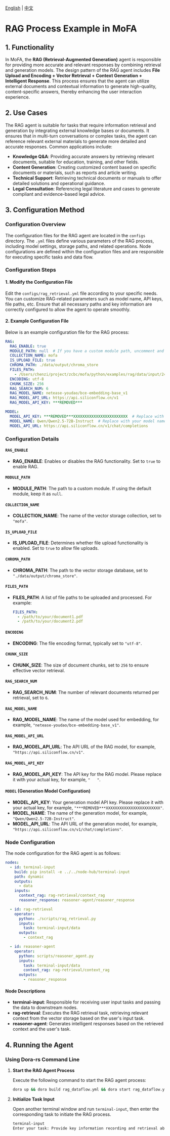 [English](README.md) | [中文](README_cn.md)

# RAG Process Example in MoFA

## 1. Functionality

In MoFA, the **RAG (Retrieval-Augmented Generation)** agent is responsible for providing more accurate and relevant responses by combining retrieval and generation models. The design pattern of the RAG agent includes **File Upload and Encoding + Vector Retrieval + Context Generation + Intelligent Response**. This process ensures that the agent can utilize external documents and contextual information to generate high-quality, content-specific answers, thereby enhancing the user interaction experience.

## 2. Use Cases

The RAG agent is suitable for tasks that require information retrieval and generation by integrating external knowledge bases or documents. It ensures that in multi-turn conversations or complex tasks, the agent can reference relevant external materials to generate more detailed and accurate responses. Common applications include:

- **Knowledge Q&A**: Providing accurate answers by retrieving relevant documents, suitable for education, training, and other fields.
- **Content Generation**: Creating customized content based on specific documents or materials, such as reports and article writing.
- **Technical Support**: Retrieving technical documents or manuals to offer detailed solutions and operational guidance.
- **Legal Consultation**: Referencing legal literature and cases to generate compliant and evidence-based legal advice.

## 3. Configuration Method

### Configuration Overview

The configuration files for the RAG agent are located in the `configs` directory. The `.yml` files define various parameters of the RAG process, including model settings, storage paths, and related operations. Node configurations are defined within the configuration files and are responsible for executing specific tasks and data flow.

### Configuration Steps

#### 1. Modify the Configuration File

Edit the `configs/rag_retrieval.yml` file according to your specific needs. You can customize RAG-related parameters such as model name, API keys, file paths, etc. Ensure that all necessary paths and key information are correctly configured to allow the agent to operate smoothly.

#### 2. Example Configuration File

Below is an example configuration file for the RAG process:

```yaml
RAG:
  RAG_ENABLE: true
  MODULE_PATH: null  # If you have a custom module path, uncomment and set the path
  COLLECTION_NAME: mofa
  IS_UPLOAD_FILE: true
  CHROMA_PATH: ./data/output/chroma_store
  FILES_PATH:
    - /Users/chenzi/project/zcbc/mofa/python/examples/rag/data/input/2410.02742v1.pdf
  ENCODING: utf-8
  CHUNK_SIZE: 256
  RAG_SEARCH_NUM: 6
  RAG_MODEL_NAME: netease-youdao/bce-embedding-base_v1
  RAG_MODEL_API_URL: https://api.siliconflow.cn/v1
  RAG_MODEL_API_KEY: ***REMOVED***

MODEL:
  MODEL_API_KEY: ***REMOVED***XXXXXXXXXXXXXXXXXXXXXXXX  # Replace with your API key
  MODEL_NAME: Qwen/Qwen2.5-72B-Instruct  # Replace with your model name
  MODEL_API_URL: https://api.siliconflow.cn/v1/chat/completions
```

### Configuration Details

#### `RAG_ENABLE`

- **RAG_ENABLE**: Enables or disables the RAG functionality. Set to `true` to enable RAG.

#### `MODULE_PATH`

- **MODULE_PATH**: The path to a custom module. If using the default module, keep it as `null`.

#### `COLLECTION_NAME`

- **COLLECTION_NAME**: The name of the vector storage collection, set to `"mofa"`.

#### `IS_UPLOAD_FILE`

- **IS_UPLOAD_FILE**: Determines whether file upload functionality is enabled. Set to `true` to allow file uploads.

#### `CHROMA_PATH`

- **CHROMA_PATH**: The path to the vector storage database, set to `"./data/output/chroma_store"`.

#### `FILES_PATH`

- **FILES_PATH**: A list of file paths to be uploaded and processed. For example:
  ```yaml
  FILES_PATH:
    - /path/to/your/document1.pdf
    - /path/to/your/document2.pdf
  ```

#### `ENCODING`

- **ENCODING**: The file encoding format, typically set to `"utf-8"`.

#### `CHUNK_SIZE`

- **CHUNK_SIZE**: The size of document chunks, set to `256` to ensure effective vector retrieval.

#### `RAG_SEARCH_NUM`

- **RAG_SEARCH_NUM**: The number of relevant documents returned per retrieval, set to `6`.

#### `RAG_MODEL_NAME`

- **RAG_MODEL_NAME**: The name of the model used for embedding, for example, `"netease-youdao/bce-embedding-base_v1"`.

#### `RAG_MODEL_API_URL`

- **RAG_MODEL_API_URL**: The API URL of the RAG model, for example, `"https://api.siliconflow.cn/v1"`.

#### `RAG_MODEL_API_KEY`

- **RAG_MODEL_API_KEY**: The API key for the RAG model. Please replace it with your actual key, for example, `"   "`.

#### `MODEL` (Generation Model Configuration)

- **MODEL_API_KEY**: Your generation model API key. Please replace it with your actual key, for example, `"***REMOVED***XXXXXXXXXXXXXXXXXXXXXXXX"`.
- **MODEL_NAME**: The name of the generation model, for example, `"Qwen/Qwen2.5-72B-Instruct"`.
- **MODEL_API_URL**: The API URL of the generation model, for example, `"https://api.siliconflow.cn/v1/chat/completions"`.

### Node Configuration

The node configuration for the RAG agent is as follows:

```yaml
nodes:
  - id: terminal-input
    build: pip install -e ../../node-hub/terminal-input
    path: dynamic
    outputs:
      - data
    inputs:
      context_rag: rag-retrieval/context_rag
      reasoner_response: reasoner-agent/reasoner_response

  - id: rag-retrieval
    operator:
      python: ./scripts/rag_retrieval.py
      inputs:
        task: terminal-input/data
      outputs:
        - context_rag

  - id: reasoner-agent
    operator:
      python: scripts/reasoner_agent.py
      inputs:
        task: terminal-input/data
        context_rag: rag-retrieval/context_rag
      outputs:
        - reasoner_response
```

#### Node Descriptions

- **terminal-input**: Responsible for receiving user input tasks and passing the data to downstream nodes.
- **rag-retrieval**: Executes the RAG retrieval task, retrieving relevant context from the vector storage based on the user's input task.
- **reasoner-agent**: Generates intelligent responses based on the retrieved context and the user's task.

## 4. Running the Agent

### Using Dora-rs Command Line

1. **Start the RAG Agent Process**

   Execute the following command to start the RAG agent process:

   ```bash
   dora up && dora build rag_dataflow.yml && dora start rag_dataflow.yml --attach
   ```

2. **Initialize Task Input**

   Open another terminal window and run `terminal-input`, then enter the corresponding task to initiate the RAG process.

   ```bash
   terminal-input
   Enter your task: Provide key information recording and retrieval about machine learning
   ```

